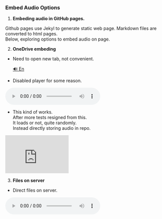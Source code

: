 ### Embed Audio Options

1. **Embeding audio in GitHub pages.**

Github pages use Jekyl to generate static web page.
Markdown files are converted to html pages.  
Below, exploring options to embed audio on page.

2. **OneDrive embeding**

- Need to open new tab, not convenient.

  [🔊 En](https://1drv.ms/u/c/37f44e52f80d7972/IQRoqaRxwZwHQp7DhgsZ1OuHAe1_SFLcJBV_GhykONj7804)

- Disabled player for some reason.

<audio controls>
  <source src="https://1drv.ms/u/c/37f44e52f80d7972/IQRoqaRxwZwHQp7DhgsZ1OuHAe1_SFLcJBV_GhykONj7804" type="audio/mpeg">
  Your browser does not support the audio element.
</audio>

- This kind of works.  
  After more tests resigned from this.  
  It loads or not, quite randomly.  
  Instead directly storing audio in repo.

<iframe src="https://1drv.ms/u/c/37f44e52f80d7972/IQRoqaRxwZwHQp7DhgsZ1OuHAe1_SFLcJBV_GhykONj7804" width="200" height="120" frameborder="0" scrolling="no"></iframe>

3. **Files on server**

- Direct files on server.

<audio controls>
  <source src="./../Morpheus_Documentation/audio_en/IRect.mp3" type="audio/mpeg">
  Your browser does not support the audio element.
</audio>
